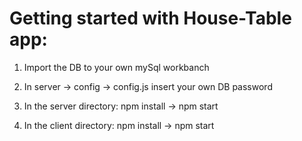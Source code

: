 # Getting started with House-Table app:

1.  Import the DB to your own mySql workbanch

2.  In server -> config -> config.js
    insert your own DB password

3.  In the server directory:
    npm install -> npm start

4.  In the client directory: 
    npm install -> npm start

